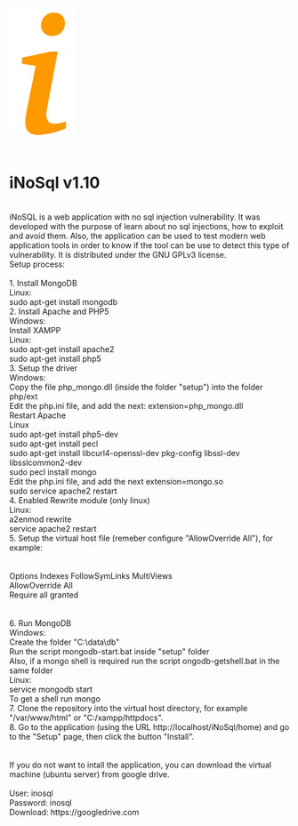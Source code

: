 ![alt tag](https://raw.githubusercontent.com/maxpowersi/iNoSql/master/res/img/icon.png)<br/>
<br>
# iNoSql v1.10
<br/>
iNoSQL is a web application with no sql injection vulnerability. It was developed with the purpose of learn about no sql injections, how to exploit and avoid them. Also, the application can be used to test modern web application tools in order to know if the tool can be use to detect this type of vulnerability. It is distributed under the GNU GPLv3 license.<br/>
Setup process: <br/>
<br/>
1. Install MongoDB<br/>
	Linux:<br/>
		sudo apt-get install mongodb<br/>
2. Install Apache and PHP5<br/>
	Windows:<br/>
        	Install XAMPP<br/>
    	Linux:<br/>
        	sudo apt-get install apache2<br/>
        	sudo apt-get install php5<br/>
3. Setup the driver<br/>
    	Windows:<br/>
        	Copy the file php_mongo.dll (inside the folder "setup") into the folder php/ext<br/>
        	Edit the php.ini file, and add the next: extension=php_mongo.dll<br/>
        	Restart Apache<br/>
    	Linux<br/>
        	sudo apt-get install php5-dev<br >
        	sudo apt-get install pecl<br/>
        	sudo apt-get install libcurl4-openssl-dev pkg-config libssl-dev libsslcommon2-dev<br/>
        	sudo pecl install mongo<br/>
        	Edit the php.ini file, and add the next extension=mongo.so<br/>
        	sudo service apache2 restart<br/>
4. Enabled Rewrite module (only linux)<br/>
	Linux:<br/>
		a2enmod rewrite<br/>
		service apache2 restart<br/>
5. Setup the virtual host file (remeber configure "AllowOverride All"), for example:<br/>
	<VirtualHost *:80><br/>
	    <Directory /var/www/html><br/>
		Options Indexes FollowSymLinks MultiViews<br/>
		AllowOverride All<br/>
		Require all granted<br/>
	    </Directory><br/>
	</VirtualHost><br/>
6. Run MongoDB<br/>
	Windows:<br/>
		Create the folder "C:\data\db"<br/>
        	Run the script mongodb-start.bat inside "setup" folder<br/>
        	Also, if a mongo shell is required run the script ongodb-getshell.bat in the same folder<br/>
    	Linux:<br/>
        	service mongodb start<br/>
        	To get a shell run mongo<br/>
7. Clone the repository into the virtual host directory, for example "/var/www/html" or "C:/xampp/httpdocs".<br/>
8. Go to the application (using the URL http://localhost/iNoSql/home) and go to the "Setup" page, then click the button "Install".<br/>
<br/>
<br/>
If you do not want to intall the application, you can download the virtual machine (ubuntu server) from google drive.<br/>
<br/>
	User: inosql<br/>
	Password: inosql<br/>
	Download: https://googledrive.com
